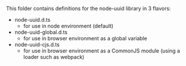 This folder contains definitions for the node-uuid library in 3 flavors:

- node-uuid.d.ts
    - for use in node environment (default)
- node-uuid-global.d.ts
    - for use in browser environment as a global variable
- node-uuid-cjs.d.ts
    - for use in browser environment as a CommonJS module (using a loader such as webpack)